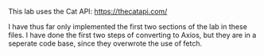 This lab uses the Cat API: https://thecatapi.com/

I have thus far only implemented the first two sections of the lab in these files.  I have done the first two steps of converting to Axios, but they are in a seperate code base, since they overwrote the use of fetch. 